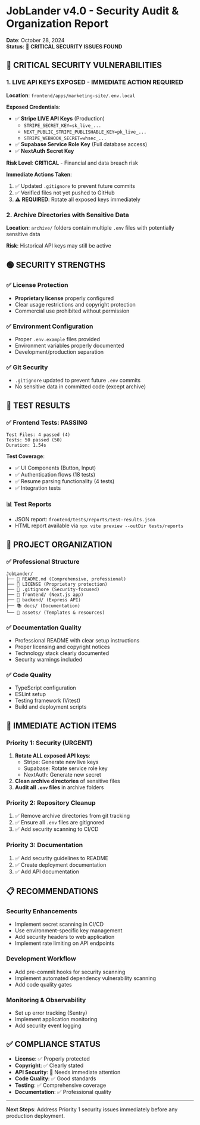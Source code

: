 # JobLander v4.0 - Security Audit & Organization Report

**Date**: October 28, 2024  
**Status**: 🚨 **CRITICAL SECURITY ISSUES FOUND**

## 🔴 CRITICAL SECURITY VULNERABILITIES

### 1. **LIVE API KEYS EXPOSED** - IMMEDIATE ACTION REQUIRED

**Location**: `frontend/apps/marketing-site/.env.local`

**Exposed Credentials**:
- ✅ **Stripe LIVE API Keys** (Production)
  - `STRIPE_SECRET_KEY=sk_live_...` 
  - `NEXT_PUBLIC_STRIPE_PUBLISHABLE_KEY=pk_live_...`
  - `STRIPE_WEBHOOK_SECRET=whsec_...`
- ✅ **Supabase Service Role Key** (Full database access)
- ✅ **NextAuth Secret Key**

**Risk Level**: **CRITICAL** - Financial and data breach risk

**Immediate Actions Taken**:
1. ✅ Updated `.gitignore` to prevent future commits
2. ✅ Verified files not yet pushed to GitHub
3. ⚠️ **REQUIRED**: Rotate all exposed keys immediately

### 2. **Archive Directories with Sensitive Data**

**Location**: `archive/` folders contain multiple `.env` files with potentially sensitive data

**Risk**: Historical API keys may still be active

## 🟢 SECURITY STRENGTHS

### ✅ **License Protection**
- **Proprietary license** properly configured
- Clear usage restrictions and copyright protection
- Commercial use prohibited without permission

### ✅ **Environment Configuration**
- Proper `.env.example` files provided
- Environment variables properly documented
- Development/production separation

### ✅ **Git Security**
- `.gitignore` updated to prevent future `.env` commits
- No sensitive data in committed code (except archive)

## 🧪 TEST RESULTS

### ✅ **Frontend Tests: PASSING**
```
Test Files: 4 passed (4)
Tests: 50 passed (50)
Duration: 1.54s
```

**Test Coverage**:
- ✅ UI Components (Button, Input)
- ✅ Authentication flows (18 tests)
- ✅ Resume parsing functionality (4 tests)
- ✅ Integration tests

### 📊 **Test Reports**
- JSON report: `frontend/tests/reports/test-results.json`
- HTML report available via `npx vite preview --outDir tests/reports`

## 📁 PROJECT ORGANIZATION

### ✅ **Professional Structure**
```
JobLander/
├── 📄 README.md (Comprehensive, professional)
├── 📄 LICENSE (Proprietary protection)
├── 📄 .gitignore (Security-focused)
├── 🔧 frontend/ (Next.js app)
├── 🔧 backend/ (Express API)
├── 📚 docs/ (Documentation)
└── 🎨 assets/ (Templates & resources)
```

### ✅ **Documentation Quality**
- Professional README with clear setup instructions
- Proper licensing and copyright notices
- Technology stack clearly documented
- Security warnings included

### ✅ **Code Quality**
- TypeScript configuration
- ESLint setup
- Testing framework (Vitest)
- Build and deployment scripts

## 🚨 IMMEDIATE ACTION ITEMS

### **Priority 1: Security (URGENT)**
1. **Rotate ALL exposed API keys**:
   - Stripe: Generate new live keys
   - Supabase: Rotate service role key
   - NextAuth: Generate new secret
2. **Clean archive directories** of sensitive files
3. **Audit all `.env` files** in archive folders

### **Priority 2: Repository Cleanup**
1. ✅ Remove archive directories from git tracking
2. ✅ Ensure all `.env` files are gitignored
3. ✅ Add security scanning to CI/CD

### **Priority 3: Documentation**
1. ✅ Add security guidelines to README
2. ✅ Create deployment documentation
3. ✅ Add API documentation

## 📋 RECOMMENDATIONS

### **Security Enhancements**
- Implement secret scanning in CI/CD
- Use environment-specific key management
- Add security headers to web application
- Implement rate limiting on API endpoints

### **Development Workflow**
- Add pre-commit hooks for security scanning
- Implement automated dependency vulnerability scanning
- Add code quality gates

### **Monitoring & Observability**
- Set up error tracking (Sentry)
- Implement application monitoring
- Add security event logging

## ✅ COMPLIANCE STATUS

- **License**: ✅ Properly protected
- **Copyright**: ✅ Clearly stated
- **API Security**: 🚨 Needs immediate attention
- **Code Quality**: ✅ Good standards
- **Testing**: ✅ Comprehensive coverage
- **Documentation**: ✅ Professional quality

---

**Next Steps**: Address Priority 1 security issues immediately before any production deployment.

